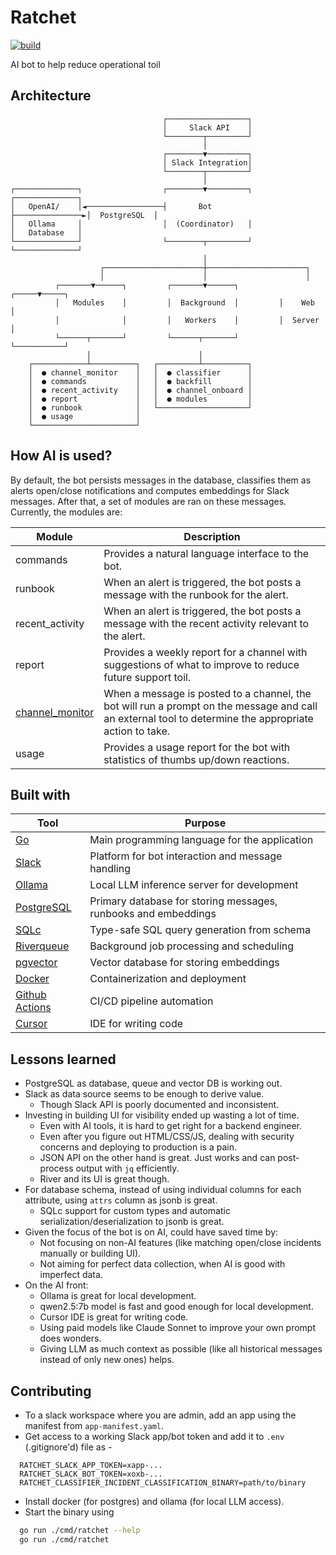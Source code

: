 # Ratchet 

[![build](https://github.com/dynoinc/ratchet/actions/workflows/build.yml/badge.svg?branch=main)](https://github.com/dynoinc/ratchet/actions/workflows/build.yml)

AI bot to help reduce operational toil

## Architecture

```
                                  ┌──────────────────┐
                                  │     Slack API    │
                                  └────────┬─────────┘
                                           │
                                  ┌────────▼─────────┐
                                  │ Slack Integration│
                                  └────────┬─────────┘
                                           │
┌──────────────┐                  ┌────────▼─────────┐                ┌──────────────┐
│   OpenAI/    │◄─────────────────┤       Bot        ├───────────────►│  PostgreSQL  │
│   Ollama     │                  │  (Coordinator)   │                │   Database   │
└──────────────┘                  └────────┬─────────┘                └──────────────┘
                                           │
                    ┌──────────────────────┼──────────────────────┐
                    │                      │                      │
          ┌───────▼──────┐         ┌───────▼──────┐         ┌─────▼─────┐
          │   Modules    │         │  Background  │         │    Web    │
          │              │         │   Workers    │         │  Server   │
          └──────┬───────┘         └──────┬───────┘         └───────────┘
                 │                        │
    ┌────────────┴──────────┐   ┌─────────┴──────────┐
    │  ● channel_monitor    │   │  ● classifier      │
    │  ● commands           │   │  ● backfill        │
    │  ● recent_activity    │   │  ● channel_onboard │
    │  ● report             │   │  ● modules         │
    │  ● runbook            │   └────────────────────┘
    │  ● usage              │
    └───────────────────────┘
```

## How AI is used?

By default, the bot persists messages in the database, classifies them as alerts open/close notifications 
and computes embeddings for Slack messages. After that, a set of modules are ran on these messages. Currently, the modules are:

| Module                                                        | Description |
|---------------------------------------------------------------|-------------|
| commands                                                      | Provides a natural language interface to the bot. |
| runbook                                                       | When an alert is triggered, the bot posts a message with the runbook for the alert. |
| recent_activity                                               | When an alert is triggered, the bot posts a message with the recent activity relevant to the alert. |
| report                                                        | Provides a weekly report for a channel with suggestions of what to improve to reduce future support toil. |
| [channel_monitor](internal/modules/channel_monitor/README.md) | When a message is posted to a channel, the bot will run a prompt on the message and call an external tool to determine the appropriate action to take. |
| usage                                                         | Provides a usage report for the bot with statistics of thumbs up/down reactions. |

## Built with

| Tool | Purpose |
|------|---------|
| [Go](https://go.dev/) | Main programming language for the application |
| [Slack](https://slack.com/) | Platform for bot interaction and message handling |
| [Ollama](https://ollama.com/) | Local LLM inference server for development |
| [PostgreSQL](https://www.postgresql.org/) | Primary database for storing messages, runbooks and embeddings |
| [SQLc](https://sqlc.dev/) | Type-safe SQL query generation from schema |
| [Riverqueue](http://riverqueue.com/) | Background job processing and scheduling |
| [pgvector](https://github.com/pgvector/pgvector) | Vector database for storing embeddings |
| [Docker](https://www.docker.com/) | Containerization and deployment |
| [Github Actions](https://github.com/features/actions) | CI/CD pipeline automation |
| [Cursor](https://www.cursor.com/) | IDE for writing code |

## Lessons learned

* PostgreSQL as database, queue and vector DB is working out.
* Slack as data source seems to be enough to derive value.
  * Though Slack API is poorly documented and inconsistent.
* Investing in building UI for visibility ended up wasting a lot of time. 
  * Even with AI tools, it is hard to get right for a backend engineer.
  * Even after you figure out HTML/CSS/JS, dealing with security concerns and deploying to production is a pain.
  * JSON API on the other hand is great. Just works and can post-process output with `jq` efficiently.
  * River and its UI is great though.
* For database schema, instead of using individual columns for each attribute, using `attrs` column as jsonb is great.
  * SQLc support for custom types and automatic serialization/deserialization to jsonb is great.
* Given the focus of the bot is on AI, could have saved time by:
  * Not focusing on non-AI features (like matching open/close incidents manually or building UI).
  * Not aiming for perfect data collection, when AI is good with imperfect data.
* On the AI front:
  * Ollama is great for local development.
  * qwen2.5:7b model is fast and good enough for local development.
  * Cursor IDE is great for writing code.
  * Using paid models like Claude Sonnet to improve your own prompt does wonders.
  * Giving LLM as much context as possible (like all historical messages instead of only new ones) helps.

## Contributing

* To a slack workspace where you are admin, add an app using the manifest from `app-manifest.yaml`.
* Get access to a working Slack app/bot token and add it to `.env` (.gitignore'd) file as -
```
  RATCHET_SLACK_APP_TOKEN=xapp-...
  RATCHET_SLACK_BOT_TOKEN=xoxb-...
  RATCHET_CLASSIFIER_INCIDENT_CLASSIFICATION_BINARY=path/to/binary
```
* Install docker (for postgres) and ollama (for local LLM access).
* Start the binary using 
```bash
  go run ./cmd/ratchet --help
  go run ./cmd/ratchet
```
